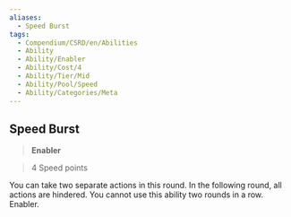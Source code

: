 ```yaml
---
aliases:
  - Speed Burst
tags:
  - Compendium/CSRD/en/Abilities
  - Ability
  - Ability/Enabler
  - Ability/Cost/4
  - Ability/Tier/Mid
  - Ability/Pool/Speed
  - Ability/Categories/Meta
---
```

    
      
## Speed Burst      
>**Enabler**      
>4 Speed points    
      
You can take two separate actions in this round. In the following round, all actions are hindered. You cannot use this ability two rounds in a row. Enabler.